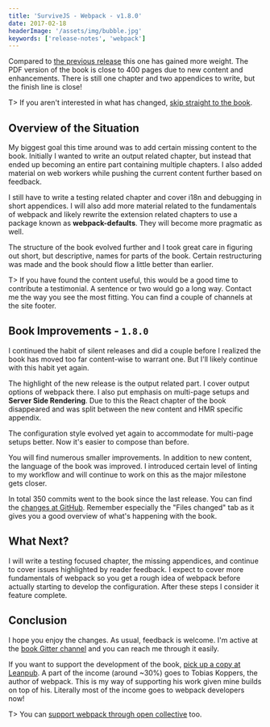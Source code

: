 ```yaml
---
title: 'SurviveJS - Webpack - v1.8.0'
date: 2017-02-18
headerImage: '/assets/img/bubble.jpg'
keywords: ['release-notes', 'webpack']
---
```


Compared to [the previous release](../survivejs-webpack-170) this one has gained more weight. The PDF version of the book is close to 400 pages due to new content and enhancements. There is still one chapter and two appendices to write, but the finish line is close!

T> If you aren't interested in what has changed, [skip straight to the book](/webpack/introduction).

## Overview of the Situation

My biggest goal this time around was to add certain missing content to the book. Initially I wanted to write an output related chapter, but instead that ended up becoming an entire part containing multiple chapters. I also added material on web workers while pushing the current content further based on feedback.

I still have to write a testing related chapter and cover i18n and debugging in short appendices. I will also add more material related to the fundamentals of webpack and likely rewrite the extension related chapters to use a package known as **webpack-defaults**. They will become more pragmatic as well.

The structure of the book evolved further and I took great care in figuring out short, but descriptive, names for parts of the book. Certain restructuring was made and the book should flow a little better than earlier.

T> If you have found the content useful, this would be a good time to contribute a testimonial. A sentence or two would go a long way. Contact me the way you see the most fitting. You can find a couple of channels at the site footer.

## Book Improvements - `1.8.0`

I continued the habit of silent releases and did a couple before I realized the book has moved too far content-wise to warrant one. But I'll likely continue with this habit yet again.

The highlight of the new release is the output related part. I cover output options of webpack there. I also put emphasis on multi-page setups and **Server Side Rendering**. Due to this the React chapter of the book disappeared and was split between the new content and HMR specific appendix.

The configuration style evolved yet again to accommodate for multi-page setups better. Now it's easier to compose than before.

You will find numerous smaller improvements. In addition to new content, the language of the book was improved. I introduced certain level of linting to my workflow and will continue to work on this as the major milestone gets closer.

In total 350 commits went to the book since the last release. You can find the [changes at GitHub](https://github.com/survivejs/webpack/compare/v1.7.0...v1.8.0). Remember especially the "Files changed" tab as it gives you a good overview of what's happening with the book.

## What Next?

I will write a testing focused chapter, the missing appendices, and continue to cover issues highlighted by reader feedback. I expect to cover more fundamentals of webpack so you get a rough idea of webpack before actually starting to develop the configuration. After these steps I consider it feature complete.

## Conclusion

I hope you enjoy the changes. As usual, feedback is welcome. I'm active at the [book Gitter channel](https://gitter.im/survivejs/webpack) and you can reach me through it easily.

If you want to support the development of the book, [pick up a copy at Leanpub](https://leanpub.com/survivejs-webpack). A part of the income (around ~30%) goes to Tobias Koppers, the author of webpack. This is my way of supporting his work given mine builds on top of his. Literally most of the income goes to webpack developers now!

T> You can [support webpack through open collective](https://opencollective.com/webpack) too.
